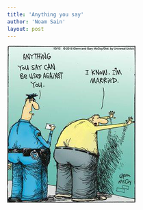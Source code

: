 ```yaml
---
title: 'Anything you say'
author: 'Noam Sain'
layout: post
---
```


![Anything you say](/assets/2022/2022-10-funny15.jpg "Anything you say")
